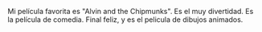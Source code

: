  Mi película favorita es "Alvin and the Chipmunks". Es el muy divertidad. Es la película de comedia. Final feliz, y es el pelicula de dibujos animados. 